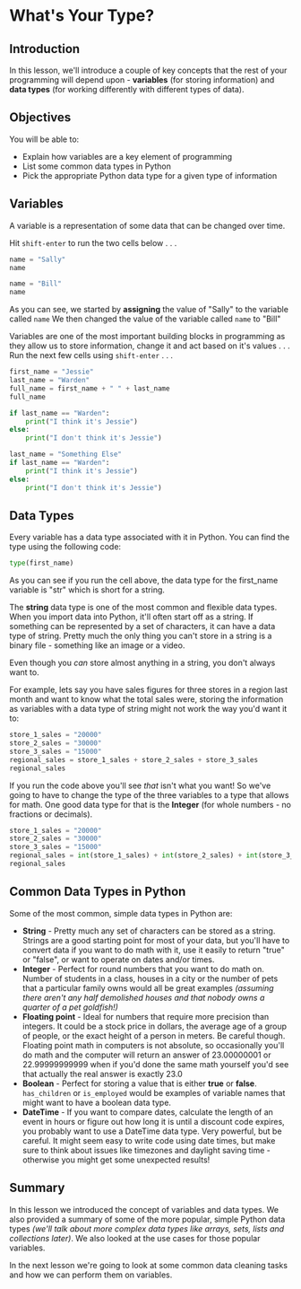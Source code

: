 
# What's Your Type?


## Introduction
In this lesson, we'll introduce a couple of key concepts that the rest of your programming will depend upon - **variables** (for storing information) and **data types** (for working differently with different types of data).

## Objectives
You will be able to:
* Explain how variables are a key element of programming 
* List some common data types in Python
* Pick the appropriate Python data type for a given type of information

## Variables

A variable is a representation of some data that can be changed over time. 

Hit `shift-enter` to run the two cells below . . .


```python
name = "Sally"
name
```


```python
name = "Bill"
name
```

As you can see, we started by **assigning** the value of "Sally" to the variable called `name` 
We then changed the value of the variable called `name` to "Bill"

Variables are one of the most important building blocks in programming as they allow us to store information, change it and act based on it's values . . . Run the next few cells using `shift-enter` . . .


```python
first_name = "Jessie"
last_name = "Warden"
full_name = first_name + " " + last_name
full_name
```


```python
if last_name == "Warden":
    print("I think it's Jessie")
else:
    print("I don't think it's Jessie")
```


```python
last_name = "Something Else"
if last_name == "Warden":
    print("I think it's Jessie")
else:
    print("I don't think it's Jessie")
```

## Data Types

Every variable has a data type associated with it in Python. You can find the type using the following code:


```python
type(first_name)
```

As you can see if you run the cell above, the data type for the first_name variable is "str" which is short for a string.

The **string** data type is one of the most common and flexible data types. When you import data into Python, it'll often start off as a string. If something can be represented by a set of characters, it can have a data type of string. Pretty much the only thing you can't store in a string is a binary file - something like an image or a video.

Even though you *can* store almost anything in a string, you don't always want to.

For example, lets say you have sales figures for three stores in a region last month and want to know what the total sales were, storing the information as variables with a data type of string might not work the way you'd want it to:


```python
store_1_sales = "20000"
store_2_sales = "30000"
store_3_sales = "15000"
regional_sales = store_1_sales + store_2_sales + store_3_sales
regional_sales
```

If you run the code above you'll see *that* isn't what you want! So we've going to have to change the type of the three variables to a type that allows for math. One good data type for that is the **Integer** (for whole numbers - no fractions or decimals).


```python
store_1_sales = "20000"
store_2_sales = "30000"
store_3_sales = "15000"
regional_sales = int(store_1_sales) + int(store_2_sales) + int(store_3_sales)
regional_sales
```

## Common Data Types in Python
Some of the most common, simple data types in Python are:
* **String** - Pretty much any set of characters can be stored as a string. Strings are a good starting point for most of your data, but you'll have to convert data if you want to do math with it, use it easily to return "true" or "false", or want to operate on dates and/or times.
* **Integer** - Perfect for round numbers that you want to do math on. Number of students in a class, houses in a city or the number of pets that a particular family owns would all be great examples *(assuming there aren't any half demolished houses and that nobody owns a quarter of a pet goldfish!)*
* **Floating point** - Ideal for numbers that require more precision than integers. It could be a stock price in dollars, the average age of a group of people, or the exact height of a person in meters. Be careful though. Floating point math in computers is not absolute, so occasionally you'll do math and the computer will return an answer of 23.00000001 or 22.99999999999 when if you'd done the same math yourself you'd see that actually the real answer is exactly 23.0
* **Boolean** - Perfect for storing a value that is either **true** or **false**. `has_children` or `is_employed` would be examples of variable names that might want to have a boolean data type.
* **DateTime** - If you want to compare dates, calculate the length of an event in hours or figure out how long it is until a discount code expires, you probably want to use a DateTime data type. Very powerful, but be careful. It might seem easy to write code using date times, but make sure to think about issues like timezones and daylight saving time - otherwise you might get some unexpected results!

## Summary

In this lesson we introduced the concept of variables and data types. We also provided a summary of some of the more popular, simple Python data types *(we'll talk about more complex data types like arrays, sets, lists and collections later)*. We also looked at the use cases for those popular variables.

In the next lesson we're going to look at some common data cleaning tasks and how we can perform them on variables.



